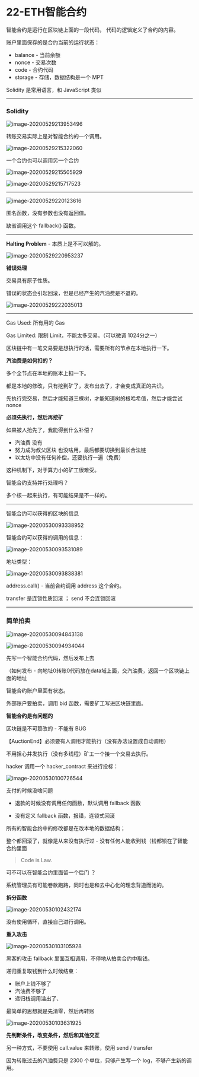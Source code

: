 # 22-ETH智能合约

智能合约是运行在区块链上面的一段代码， 代码的逻辑定义了合约的内容。

账户里面保存的是合约当前的运行状态：

- balance - 当前余额
- nonce - 交易次数
- code - 合约代码
- storage - 存储，数据结构是一个 MPT

Solidity 是常用语言，和 JavaScript 类似

---

### Solidity

![image-20200529213953496](README/image-20200529213953496.png)

转账交易实际上是对智能合约的一个调用。

![image-20200529215322060](README/image-20200529215322060.png)

一个合约也可以调用另一个合约

![image-20200529215505929](README/image-20200529215505929.png)

![image-20200529215717523](README/image-20200529215717523.png)

---

![image-20200529220123616](README/image-20200529220123616.png)

匿名函数，没有参数也没有返回值。

缺省调用这个 fallback() 函数。

---

**Halting Problem** - 本质上是不可以解的。

![image-20200529220953237](README/image-20200529220953237.png)

**错误处理**

交易具有原子性质。

错误的状态会引起回滚，但是已经产生的汽油费是不退的。

![image-20200529222035013](README/image-20200529222035013.png)

---

Gas Used: 所有用的 Gas

Gas Limited: 限制 Limit，不能太多交易。（可以微调 1024分之一）

区块链中有一笔交易要是想执行的话，需要所有的节点在本地执行一下。

**汽油费是如何扣的？**

多个全节点在本地的账本上扣一下。

都是本地的修改，只有挖到矿了，发布出去了，才会变成真正的共识。

先执行完交易，然后才能知道三棵树，才能知道树的根哈希值，然后才能尝试 nonce

**必须先执行，然后再挖矿**

如果被人抢先了，我能得到什么补偿？

- 汽油费 没有
- 努力成为叔父区块 也没啥用，最后都要切换到最长合法链
- 以太坊中没有任何补偿，还要执行一遍（免费）

这种机制下，对于算力小的矿工很难受。

智能合约支持并行处理吗？

多个核一起来执行，有可能结果是不一样的。

---

智能合约可以获得的区块的信息

![image-20200530093338952](README/image-20200530093338952.png)

智能合约可以获得的调用的信息：

![image-20200530093531089](README/image-20200530093531089.png)

地址类型：

![image-20200530093838381](README/image-20200530093838381.png)

address.call() - 当前合约调用 address 这个合约。

transfer 是连锁性质回滚 ； send 不会连锁回滚

---

### 简单拍卖

![image-20200530094843138](README/image-20200530094843138.png)

![image-20200530094934044](README/image-20200530094934044.png)

先写一个智能合约代码，然后发布上去

（如何发布 - 向地址0转账0代码放在data域上面，交汽油费，返回一个区块链上面的地址

智能合约账户里面有状态。

外部账户要拍卖，调用 bid 函数，需要矿工写进区块链里面。

**智能合约是有问题的**

区块链是不可篡改的 - 不能有 BUG

【AuctionEnd】必须要有人调用才能执行（没有办法设置成自动调用）

不用担心并发执行（没有多线程）矿工一个接一个交易去执行。

hacker 调用一个 hacker_contract 来进行投标：

![image-20200530100726544](README/image-20200530100726544.png)

支付的时候没啥问题

- 退款的时候没有调用任何函数，默认调用 fallback 函数

- 没有定义 fallback 函数，报错，连锁式回滚

所有的智能合约中的修改都是在改本地的数据结构；

整个都回滚了，就像是从来没有执行过 - 没有任何人能收到钱（钱都锁在了智能合约里面

> Code is Law.

可不可以在智能合约里面留一个后门 ？

系统管理员有可能卷款跑路，同时也是和去中心化的理念背道而驰的。

**拆分函数**

![image-20200530102432174](README/image-20200530102432174.png)

没有使用循环，直接自己进行调用。

**重入攻击**

![image-20200530103105928](README/image-20200530103105928.png)

黑客的攻击 fallback 里面互相调用，不停地从拍卖合约中取钱。

递归重复取钱到什么时候结束：

- 账户上钱不够了
- 汽油费不够了
- 递归栈调用溢出了、

最简单的思想就是先清零，然后再转账

![image-20200530103631925](README/image-20200530103631925.png)

**先判断条件，改变条件，然后和其他交互**

另一种方式，不要使用 call.value 来转账，使用 send / transfer

因为转账过去的汽油费只是 2300 个单位，只够产生写一个 log，不够产生新的调用。

​	